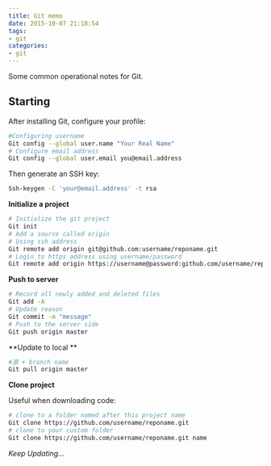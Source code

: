 ```yaml
---
title: Git memo
date: 2015-10-07 21:18:54
tags:
- git
categories:
- git
---
```


Some common operational notes for Git.

## <span>Starting</span>

After installing Git, configure your profile:

```bash
#Configuring username
Git config --global user.name "Your Real Name"
# Configure email address
Git config --global user.email you@email.address
```

Then generate an SSH key:

```bash
Ssh-keygen -C 'your@email.address' -t rsa
```

**Initialize a project**

```bash
# Initialize the git project
Git init
# Add a source called origin
# Using ssh address
Git remote add origin git@github.com:username/reponame.git
# Login to https address using username/password
Git remote add origin https://username@password:github.com/username/reponame.git
```

**Push to server**

```bash
# Record all newly added and deleted files
Git add -A
# Update reason
Git commit -m "message"
# Push to the server side
Git push origin master
```

**Update to local **

```bash
#源 + branch name
Git pull origin master
```

**Clone project**

Useful when downloading code:

```bash
# clone to a folder named after this project name
Git clone https://github.com/username/reponame.git
# clone to your custom folder
Git clone https://github.com/username/reponame.git name
```

*Keep Updating...*
